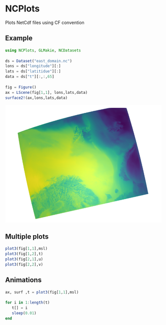 # NCPlots 


Plots NetCdf files using CF convention

## Example 

```julia
using NCPlots, GLMakie, NCDatasets

ds = Dataset("east_domain.nc") 
lons = ds["longitude"][:]
lats = ds["latitidue"][:]
data = ds["t"][:,:,65]

fig = Figure()
ax = LScene(fig[1,1], lons,lats,data)
surface2!(ax,lons,lats,data) 
```

![](east_domain.png)



## Multiple plots 

```julia
plot3(fig[1,1],msl)
plot3(fig[1,2],t)
plot3(fig[2,1],u) 
plot3(fig[2,2],v) 
```

## Animations 

```julia
ax, surf ,t = plot3(fig[1,1],msl)

for i in 1:length(t)
   t[] = i 
   sleep(0.01)
end 
```

